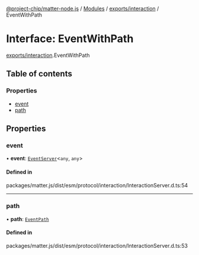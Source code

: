 [@project-chip/matter-node.js](../README.md) / [Modules](../modules.md) / [exports/interaction](../modules/exports_interaction.md) / EventWithPath

# Interface: EventWithPath

[exports/interaction](../modules/exports_interaction.md).EventWithPath

## Table of contents

### Properties

- [event](exports_interaction.EventWithPath.md#event)
- [path](exports_interaction.EventWithPath.md#path)

## Properties

### event

• **event**: [`EventServer`](../classes/exports_cluster.EventServer.md)\<`any`, `any`\>

#### Defined in

packages/matter.js/dist/esm/protocol/interaction/InteractionServer.d.ts:54

___

### path

• **path**: [`EventPath`](exports_interaction.EventPath.md)

#### Defined in

packages/matter.js/dist/esm/protocol/interaction/InteractionServer.d.ts:53
